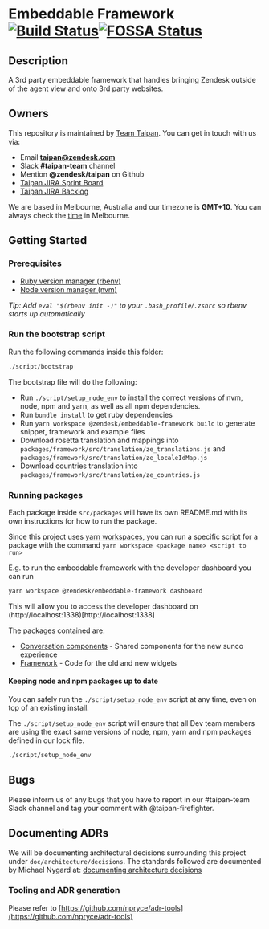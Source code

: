# Embeddable Framework [![Build Status](https://github.com/zendesk/embeddable_framework/workflows/repo-checks/badge.svg)](https://github.com/zendesk/embeddable_framework/workflows/repo-checks/badge.svg)[![FOSSA Status](https://app.fossa.io/api/projects/custom%2B4071%2Fgit%40github.com%3Azendesk%2Fembeddable_framework.git.svg?type=shield)](https://app.fossa.io/projects/custom%2B4071%2Fgit%40github.com%3Azendesk%2Fembeddable_framework.git?ref=badge_shield)

## Description

A 3rd party embeddable framework that handles bringing Zendesk outside of the agent view and onto 3rd party websites.

## Owners

This repository is maintained by [Team Taipan](https://zendesk.atlassian.net/wiki/pages/viewpage.action?pageId=86114732). You can get in touch with us via:

- Email **taipan@zendesk.com**
- Slack **#taipan-team** channel
- Mention **@zendesk/taipan** on Github
- [Taipan JIRA Sprint Board](https://zendesk.atlassian.net/jira/software/projects/EWW/boards/1270)
- [Taipan JIRA Backlog](https://zendesk.atlassian.net/jira/software/projects/EWW/boards/1270/backlog)

We are based in Melbourne, Australia and our timezone is **GMT+10**. You can always check the [time](http://time.is/Melbourne) in Melbourne.

## Getting Started

### Prerequisites

- [Ruby version manager (rbenv)](https://github.com/rbenv/rbenv)
- [Node version manager (nvm)](https://github.com/nvm-sh/nvm)

_Tip: Add `eval "$(rbenv init -)"` to your `.bash_profile`/`.zshrc` so rbenv starts up automatically_

### Run the bootstrap script

Run the following commands inside this folder:

```bash
./script/bootstrap
```

The bootstrap file will do the following:

- Run `./script/setup_node_env` to install the correct versions of nvm, node, npm and yarn, as well as all npm dependencies.
- Run `bundle install` to get ruby dependencies
- Run `yarn workspace @zendesk/embeddable-framework build` to generate snippet, framework and example files
- Download rosetta translation and mappings into `packages/framework/src/translation/ze_translations.js` and `packages/framework/src/translation/ze_localeIdMap.js`
- Download countries translation into `packages/framework/src/translation/ze_countries.js`

### Running packages

Each package inside `src/packages` will have its own README.md with its own instructions for how to run the package.

Since this project uses [yarn workspaces](https://classic.yarnpkg.com/en/docs/workspaces/), you can run a specific script for a package with the command `yarn workspace <package name> <script to run>`

E.g. to run the embeddable framework with the developer dashboard you can run

```sh
yarn workspace @zendesk/embeddable-framework dashboard
```

This will allow you to access the developer dashboard on (http://localhost:1338)[http://localhost:1338]

The packages contained are:

- [Conversation components](/packages/conversation-components) - Shared components for the new sunco experience
- [Framework](/packages/framework) - Code for the old and new widgets

#### Keeping node and npm packages up to date

You can safely run the `./script/setup_node_env` script at any time, even on top of an existing install.

The `./script/setup_node_env` script will ensure that all Dev team members are using the exact same versions of node, npm, yarn and npm packages defined in our lock file.

```bash
./script/setup_node_env
```

## Bugs

Please inform us of any bugs that you have to report in our #taipan-team Slack channel and tag your comment with @taipan-firefighter.

## Documenting ADRs

We will be documenting architectural decisions surrounding this project under `doc/architecture/decisions`.
The standards followed are documented by Michael Nygard at:
[documenting architecture decisions](http://thinkrelevance.com/blog/2011/11/15/documenting-architecture-decisions)

### Tooling and ADR generation

Please refer to [https://github.com/npryce/adr-tools](https://github.com/npryce/adr-tools)
